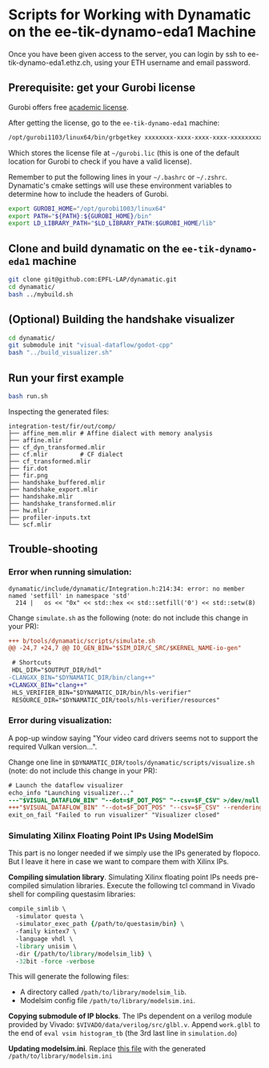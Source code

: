 # Scripts for Working with Dynamatic on the ee-tik-dynamo-eda1 Machine

Once you have been given access to the server, you can login by ssh to ee-tik-dynamo-eda1.ethz.ch, using your ETH username and email password.

## Prerequisite: get your Gurobi license

Gurobi offers free [academic
license](https://www.gurobi.com/academia/academic-program-and-licenses/).

After getting the license, go to the `ee-tik-dynamo-eda1` machine:

```sh
/opt/gurobi1103/linux64/bin/grbgetkey xxxxxxxx-xxxx-xxxx-xxxx-xxxxxxxxxxxx # format of your key
```

Which stores the license file at `~/gurobi.lic` (this is one of the default
location for Gurobi to check if you have a valid license).

Remember to put the following lines in your `~/.bashrc` or `~/.zshrc`.
Dynamatic's cmake settings will use these environment variables to determine
how to include the headers of Gurobi.

```sh
export GUROBI_HOME="/opt/gurobi1003/linux64"
export PATH="${PATH}:${GUROBI_HOME}/bin"
export LD_LIBRARY_PATH="$LD_LIBRARY_PATH:$GUROBI_HOME/lib"
```

## Clone and build dynamatic on the `ee-tik-dynamo-eda1` machine

```sh
git clone git@github.com:EPFL-LAP/dynamatic.git
cd dynamatic/
bash ../mybuild.sh
``` 

## (Optional) Building the handshake visualizer

```sh
cd dynamatic/
git submodule init "visual-dataflow/godot-cpp"
bash "../build_visualizer.sh"
``` 

## Run your first example 

```sh
bash run.sh
```

Inspecting the generated files:
```
integration-test/fir/out/comp/
├── affine_mem.mlir # Affine dialect with memory analysis
├── affine.mlir
├── cf_dyn_transformed.mlir
├── cf.mlir         # CF dialect
├── cf_transformed.mlir
├── fir.dot
├── fir.png
├── handshake_buffered.mlir
├── handshake_export.mlir
├── handshake.mlir
├── handshake_transformed.mlir
├── hw.mlir
├── profiler-inputs.txt
└── scf.mlir
```

## Trouble-shooting

### Error when running simulation: 

```
dynamatic/include/dynamatic/Integration.h:214:34: error: no member named 'setfill' in namespace 'std'
  214 |   os << "0x" << std::hex << std::setfill('0') << std::setw(8)
```

Change `simulate.sh` as the following (note: do not include this change in your
PR): 
```diff
+++ b/tools/dynamatic/scripts/simulate.sh
@@ -24,7 +24,7 @@ IO_GEN_BIN="$SIM_DIR/C_SRC/$KERNEL_NAME-io-gen"

 # Shortcuts
 HDL_DIR="$OUTPUT_DIR/hdl"
-CLANGXX_BIN="$DYNAMATIC_DIR/bin/clang++"
+CLANGXX_BIN="clang++"
 HLS_VERIFIER_BIN="$DYNAMATIC_DIR/bin/hls-verifier"
 RESOURCE_DIR="$DYNAMATIC_DIR/tools/hls-verifier/resources" 
```

### Error during visualization:

A pop-up window saying "Your video card drivers seems not to support the
required Vulkan version...".

Change one line in `$DYNAMATIC_DIR/tools/dynamatic/scripts/visualize.sh` (note:
do not include this change in your PR):

```diff
# Launch the dataflow visualizer
echo_info "Launching visualizer..."
---"$VISUAL_DATAFLOW_BIN" "--dot=$F_DOT_POS" "--csv=$F_CSV" >/dev/null
+++"$VISUAL_DATAFLOW_BIN" "--dot=$F_DOT_POS" "--csv=$F_CSV" --rendering-driver opengl3 >/dev/null
exit_on_fail "Failed to run visualizer" "Visualizer closed" 
```

### Simulating Xilinx Floating Point IPs Using ModelSim

This part is no longer needed if we simply use the IPs generated by flopoco.
But I leave it here in case we want to compare them with Xilinx IPs.

**Compiling simulation library**. Simulating Xilinx floating point IPs needs
pre-compiled simulation libraries.  Execute the following tcl command in Vivado
shell for compiling questasim libraries:

```tcl
compile_simlib \
  -simulator questa \
  -simulator_exec_path {/path/to/questasim/bin} \
  -family kintex7 \
  -language vhdl \
  -library unisim \
  -dir {/path/to/library/modelsim_lib} \
  -32bit -force -verbose
```

This will generate the following files:
- A directory called `/path/to/library/modelsim_lib`.
- Modelsim config file `/path/to/library/modelsim.ini`.

**Copying submodule of IP blocks**. The IPs dependent on a verilog module
provided by Vivado: `$VIVADO/data/verilog/src/glbl.v`. Append `work.glbl` to
the end of `eval vsim histogram_tb` (the 3rd last line in `simulation.do`)

**Updating modelsim.ini**. Replace [this
file](https://github.com/EPFL-LAP/dynamatic/blob/main/tools/hls-verifier/resources/modelsim.ini)
with the generated `/path/to/library/modelsim.ini`






